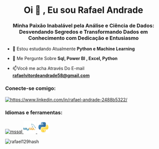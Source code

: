 <h1 align="center">Oi 👋 , Eu sou Rafael Andrade</h1>
<h3 align="center">Minha Paixão Inabalável pela Análise e Ciência de Dados: Desvendando Segredos e Transformando Dados em Conhecimento com Dedicação e Entusiasmo</h3>

- 🌱 Estou estudando Atualmente **Python e Machine Learning**

- 💬 Me Pergunte Sobre **Sql, Power BI , Excel, Python**

- 📫Você me acha Através Do E-mail **rafaelvitordeandrade58@gmail.com**

<h3>Conecte-se comigo:</h3> 
<p>
<a href="https://linkedin.com/in/https://www.linkedin.com/in/rafael-andrade-2488b5322/" target="blank"><img align="center" src=" https://raw.githubusercontent.com/rahuldkjain/github-profile-readme-generator/master/src/images/icons/Social/linked-in-alt.svg" alt="https://www.linkedin.com/in/rafael-andrade-2488b5322/" height="30" width="40" /></a>
</p>

<h3>Idiomas e ferramentas:</h3>
<p> 
  <a href="https://www.microsoft.com/en-us/sql-server" target="_blank" rel="noreferrer"> <img src="https://www.svgrepo.com/show/303229/microsoft-sql-server-logo.svg" alt="mssql" width="40" height="40"/> </a> <a href="https://www.mysql.com/" target="_blank" rel="noreferrer"> <img src="https://raw.githubusercontent.com/devicons/devicon/master/icons/mysql/mysql-original-wordmark.svg" alt="mysql" width="40" height="40"/> </a> <a href="https://www.python.org" target="_blank" rel="noreferrer"> <img src="https://raw.githubusercontent.com/devicons/devicon/master/icons/python/python-original.svg" alt="python" width="40" height="40"/> </a> </p>

<p><img align="center" src="https://github-readme-stats.vercel.app/api/top-langs?username=rafael129hash&show_icons=true&locale=en&layout=compact" alt="rafael129hash" /></p>



<!---

- 👋 Hi, I’m @Rafael129hash
- 👀 I’m interested in ...
- 🌱 I’m currently learning ...
- 💞️ I’m looking to collaborate on ...
- 📫 How to reach me ...
- 😄 Pronouns: ...
- ⚡ Fun fact: ...


Rafael129hash/Rafael129hash is a ✨ special ✨ repository because its `README.md` (this file) appears on your GitHub profile.
You can click the Preview link to take a look at your changes.
--->

